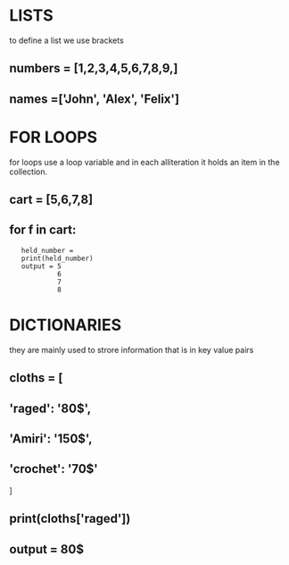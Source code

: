 # LISTS
 to define a list we use brackets
 
## numbers = [1,2,3,4,5,6,7,8,9,]
## names =['John', 'Alex', 'Felix']


# FOR LOOPS
 for loops use a loop variable and in each alliteration it holds an item in the collection.
   
   ## cart = [5,6,7,8]
   ## for f in cart:
       held_number = 
       print(held_number)
       output = 5
                6
                7
                8      

# DICTIONARIES
 they are mainly used to strore information that is in key value pairs

 ## cloths = [
  ## 'raged': '80$',
  ## 'Amiri': '150$',
  ## 'crochet': '70$'
]
  
  ## print(cloths['raged'])
  ## output = 80$



      